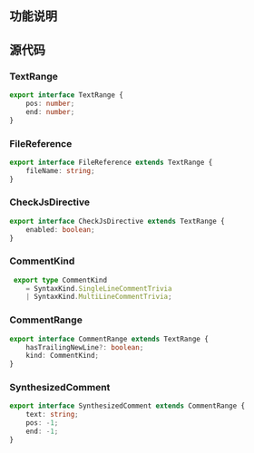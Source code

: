 ## 功能说明
## 源代码

### TextRange
> 
```ts
export interface TextRange {
    pos: number;
    end: number;
}
```

### FileReference
```ts
export interface FileReference extends TextRange {
    fileName: string;
}
```

### CheckJsDirective
```ts
export interface CheckJsDirective extends TextRange {
    enabled: boolean;
}
```

### CommentKind
```ts
 export type CommentKind 
    = SyntaxKind.SingleLineCommentTrivia 
    | SyntaxKind.MultiLineCommentTrivia;
```

### CommentRange
```ts
export interface CommentRange extends TextRange {
    hasTrailingNewLine?: boolean;
    kind: CommentKind;
}
```


### SynthesizedComment
```ts
export interface SynthesizedComment extends CommentRange {
    text: string;
    pos: -1;
    end: -1;
}
```